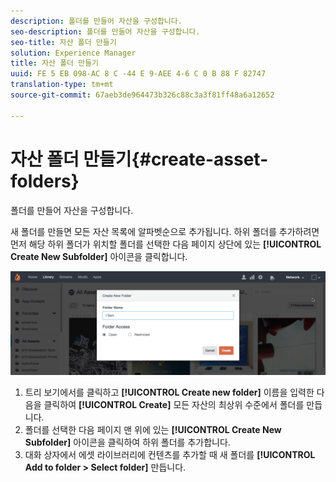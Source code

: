 ```yaml
---
description: 폴더를 만들어 자산을 구성합니다.
seo-description: 폴더를 만들어 자산을 구성합니다.
seo-title: 자산 폴더 만들기
solution: Experience Manager
title: 자산 폴더 만들기
uuid: FE 5 EB 098-AC 8 C -44 E 9-AEE 4-6 C 0 B 88 F 82747
translation-type: tm+mt
source-git-commit: 67aeb3de964473b326c88c3a3f81ff48a6a12652

---
```



# 자산 폴더 만들기{#create-asset-folders}

폴더를 만들어 자산을 구성합니다.

새 폴더를 만들면 모든 자산 목록에 알파벳순으로 추가됩니다. 하위 폴더를 추가하려면 먼저 해당 하위 폴더가 위치할 폴더를 선택한 다음 페이지 상단에 있는 **[!UICONTROL Create New Subfolder]** 아이콘을 클릭합니다.

![](assets/LibraryNewFolder-1024x338.png)

1. 트리 보기에서를 클릭하고 **[!UICONTROL Create new folder]** 이름을 입력한 다음을 클릭하여 **[!UICONTROL Create]** 모든 자산의 최상위 수준에서 폴더를 만듭니다.
1. 폴더를 선택한 다음 페이지 맨 위에 있는 **[!UICONTROL Create New Subfolder]** 아이콘을 클릭하여 하위 폴더를 추가합니다.
1. 대화 상자에서 에셋 라이브러리에 컨텐츠를 추가할 때 새 폴더를 **[!UICONTROL Add to folder > Select folder]** 만듭니다.

